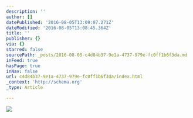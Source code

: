 ```yaml
---
description: ''
author: []
datePublished: '2016-08-05T13:09:07.271Z'
dateModified: '2016-08-05T13:08:45.364Z'
title: ''
publisher: {}
via: {}
starred: false
sourcePath: _posts/2016-08-05-c4d84b37-9e1a-4737-979e-fc0ff1b6f3da.md
inFeed: true
hasPage: true
inNav: false
url: c4d84b37-9e1a-4737-979e-fc0ff1b6f3da/index.html
_context: 'http://schema.org'
_type: Article

---
```

![](https://the-grid-user-content.s3-us-west-2.amazonaws.com/942c5d6b-48d9-47c2-84b8-cde7392b7565.jpg)